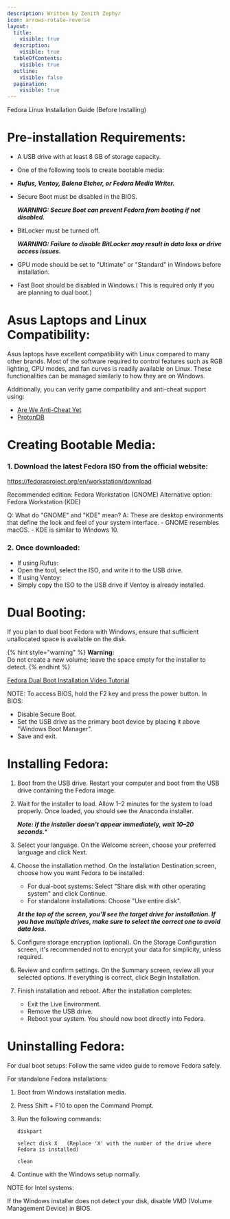 ```yaml
---
description: Written by Zenith Zephyr
icon: arrows-rotate-reverse
layout:
  title:
    visible: true
  description:
    visible: true
  tableOfContents:
    visible: true
  outline:
    visible: false
  pagination:
    visible: true
---
```


Fedora Linux Installation Guide (Before Installing)

# Pre-installation Requirements:
- A USB drive with at least 8 GB of storage capacity.

- One of the following tools to create bootable media:

- ***Rufus, Ventoy, Balena Etcher, or Fedora Media Writer.***

- Secure Boot must be disabled in the BIOS. 

  ***WARNING: Secure Boot can prevent Fedora from booting if not disabled.***

- BitLocker must be turned off.

  ***WARNING: Failure to disable BitLocker may result in data loss or drive access issues.***

- GPU mode should be set to "Ultimate" or "Standard" in Windows before installation.

- Fast Boot should be disabled in Windows.( This is required only if you are planning to dual boot.)

# Asus Laptops and Linux Compatibility:

Asus laptops have excellent compatibility with Linux compared to many other brands.
Most of the software required to control features such as RGB lighting, CPU modes, and fan curves is readily available on Linux.
These functionalities can be managed similarly to how they are on Windows.

Additionally, you can verify game compatibility and anti-cheat support using:
- [Are We Anti-Cheat Yet](https://areweanticheatyet.com)
- [ProtonDB](https://www.protondb.com)

# Creating Bootable Media:

### 1. Download the latest Fedora ISO from the official website:
   https://fedoraproject.org/en/workstation/download

   Recommended edition: Fedora Workstation (GNOME)
   Alternative option: Fedora Workstation (KDE)

   Q: What do "GNOME" and "KDE" mean?
   A: These are desktop environments that define the look and feel of your system interface.
      - GNOME resembles macOS.
      - KDE is similar to Windows 10.

### 2. Once downloaded:
   - If using Rufus:
   - Open the tool, select the ISO, and write it to the USB drive.
   - If using Ventoy:
   - Simply copy the ISO to the USB drive if Ventoy is already installed.

# Dual Booting:

If you plan to dual boot Fedora with Windows, ensure that sufficient unallocated space is available on the disk. 

{% hint style="warning" %}
**Warning:**  
Do not create a new volume; leave the space empty for the installer to detect.
{% endhint %}

[Fedora Dual Boot Installation Video Tutorial](https://www.youtube.com/watch?v=eHQJMy8Q7Zk)

NOTE: To access BIOS, hold the F2 key and press the power button. In BIOS:
- Disable Secure Boot.
- Set the USB drive as the primary boot device by placing it above "Windows Boot Manager".
- Save and exit.

# Installing Fedora:

1. Boot from the USB drive.
   Restart your computer and boot from the USB drive containing the Fedora image.

2. Wait for the installer to load.
   Allow 1–2 minutes for the system to load properly.
   Once loaded, you should see the Anaconda installer.

   ***Note: If the installer doesn't appear immediately, wait 10–20 seconds.****

4. Select your language.
   On the Welcome screen, choose your preferred language and click Next.

5. Choose the installation method.
   On the Installation Destination screen, choose how you want Fedora to be installed:
   - For dual-boot systems: Select "Share disk with other operating system" and click Continue.
   - For standalone installations: Choose "Use entire disk".

   
   ***At the top of the screen, you’ll see the target drive for installation.
   If you have multiple drives, make sure to select the correct one to avoid data loss.***

6. Configure storage encryption (optional).
   On the Storage Configuration screen, it's recommended not to encrypt your data for simplicity, unless required.

7. Review and confirm settings.
   On the Summary screen, review all your selected options.
   If everything is correct, click Begin Installation.

8. Finish installation and reboot.
   After the installation completes:
   - Exit the Live Environment.
   - Remove the USB drive.
   - Reboot your system.
   You should now boot directly into Fedora.

# Uninstalling Fedora:
For dual boot setups: Follow the same video guide to remove Fedora safely.

For standalone Fedora installations:
1. Boot from Windows installation media.
2. Press Shift + F10 to open the Command Prompt.
3. Run the following commands:

   `diskpart`
      
   `select disk X   (Replace 'X' with the number of the drive where Fedora is installed)`
      
   `clean`
      
4. Continue with the Windows setup normally.

NOTE for Intel systems:

If the Windows installer does not detect your disk, disable VMD (Volume Management Device) in BIOS.
